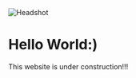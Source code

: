 <html>
<body>
  
  <img src="https://i.postimg.cc/wBrSkcrx/40212635-710494179302774-6326379903797166080-o.jpg" alt="Headshot">
  <h1>Hello World:)</h1>
    <p>This website is under construction!!!</p>
</body>
</html>
